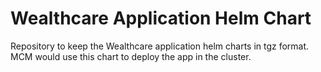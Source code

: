 # Wealthcare Application Helm Chart
Repository to keep the Wealthcare application helm charts in tgz format. MCM would use this chart to deploy the app in the cluster.
